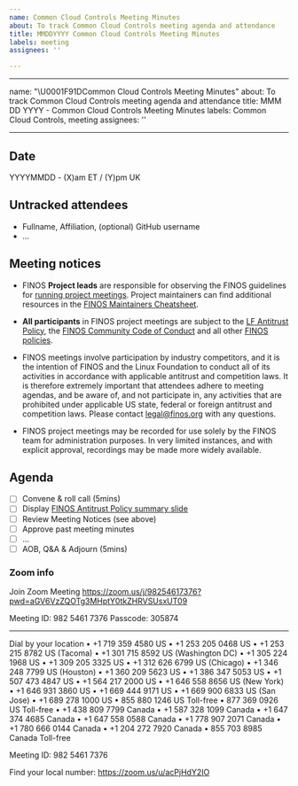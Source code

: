 ```yaml
---
name: Common Cloud Controls Meeting Minutes
about: To track Common Cloud Controls meeting agenda and attendance
title: MMDDYYYY Common Cloud Controls Meeting Minutes
labels: meeting
assignees: ''

---
```


---
name: "\U0001F91DCommon Cloud Controls Meeting Minutes"
about: To track Common Cloud Controls meeting agenda and attendance
title: MMM DD YYYY - Common Cloud Controls Meeting Minutes
labels: Common Cloud Controls, meeting
assignees: ''

---
## Date
YYYYMMDD - (X)am ET / (Y)pm UK

## Untracked attendees
- Fullname, Affiliation, (optional) GitHub username
- ...

## Meeting notices
- FINOS **Project leads** are responsible for observing the FINOS guidelines for [running project meetings](https://community.finos.org/docs/governance/meeting-procedures/). Project maintainers can find additional resources in the [FINOS Maintainers Cheatsheet](https://community.finos.org/docs/finos-maintainers-cheatsheet).

- **All participants** in FINOS project meetings are subject to the [LF Antitrust Policy](https://www.linuxfoundation.org/antitrust-policy/), the [FINOS Community Code of Conduct](https://community.finos.org/docs/governance/code-of-conduct) and all other [FINOS policies](https://community.finos.org/docs/governance/#policies). 

- FINOS meetings involve participation by industry competitors, and it is the intention of FINOS and the Linux Foundation to conduct all of its activities in accordance with applicable antitrust and competition laws. It is therefore extremely important that attendees adhere to meeting agendas, and be aware of, and not participate in, any activities that are prohibited under applicable US state, federal or foreign antitrust and competition laws. Please contact legal@finos.org with any questions.

- FINOS project meetings may be recorded for use solely by the FINOS team for administration purposes. In very limited instances, and with explicit approval, recordings may be made more widely available.

## Agenda
- [ ] Convene & roll call (5mins)
- [ ] Display [FINOS Antitrust Policy summary slide](https://community.finos.org/Compliance-Slides/Antitrust-Compliance-Slide.pdf) 
- [ ] Review Meeting Notices (see above)
- [ ] Approve past meeting minutes
- [ ] ...
- [ ] AOB, Q&A & Adjourn (5mins)

### Zoom info
Join Zoom Meeting
https://zoom.us/j/98254617376?pwd=aGV6VzZQOTg3MHptY0tkZHRVSUsxUT09

Meeting ID: 982 5461 7376
Passcode: 305874

---

Dial by your location
• +1 719 359 4580 US
• +1 253 205 0468 US
• +1 253 215 8782 US (Tacoma)
• +1 301 715 8592 US (Washington DC)
• +1 305 224 1968 US
• +1 309 205 3325 US
• +1 312 626 6799 US (Chicago)
• +1 346 248 7799 US (Houston)
• +1 360 209 5623 US
• +1 386 347 5053 US
• +1 507 473 4847 US
• +1 564 217 2000 US
• +1 646 558 8656 US (New York)
• +1 646 931 3860 US
• +1 669 444 9171 US
• +1 669 900 6833 US (San Jose)
• +1 689 278 1000 US
• 855 880 1246 US Toll-free
• 877 369 0926 US Toll-free
• +1 438 809 7799 Canada
• +1 587 328 1099 Canada
• +1 647 374 4685 Canada
• +1 647 558 0588 Canada
• +1 778 907 2071 Canada
• +1 780 666 0144 Canada
• +1 204 272 7920 Canada
• 855 703 8985 Canada Toll-free

Meeting ID: 982 5461 7376

Find your local number: https://zoom.us/u/acPjHdY2IO
